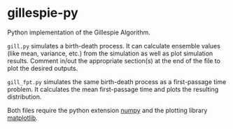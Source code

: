 # gillespie-py

Python implementation of the Gillespie Algorithm.

`gill.py` simulates a birth-death process. It can calculate ensemble values (like mean, variance, etc.) from the simulation as well as plot simulation results. Comment in/out the appropriate section(s) at the end of the file to plot the desired outputs.

`gill_fpt.py` simulates the same birth-death process as a first-passage time problem. It calculates the mean first-passage time and plots the resulting distribution.

Both files require the python extension [numpy](http://www.numpy.org/) and the plotting library [matplotlib](http://matplotlib.org/).

